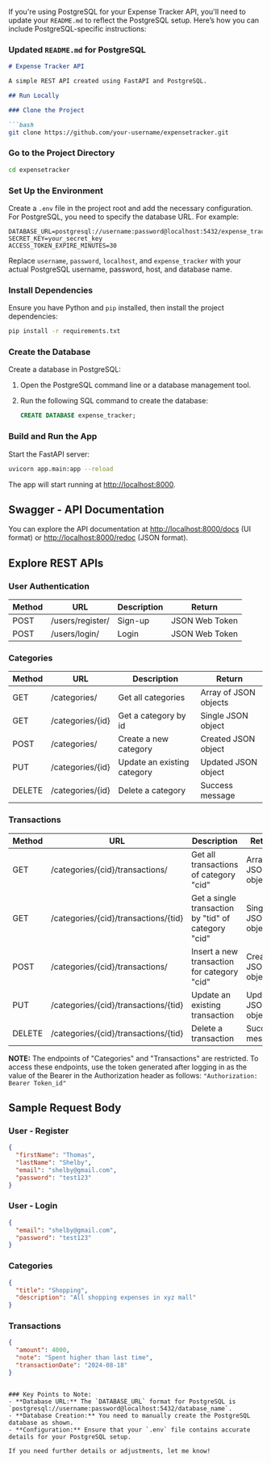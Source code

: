 If you're using PostgreSQL for your Expense Tracker API, you'll need to update your `README.md` to reflect the PostgreSQL setup. Here’s how you can include PostgreSQL-specific instructions:

### Updated `README.md` for PostgreSQL

```markdown
# Expense Tracker API

A simple REST API created using FastAPI and PostgreSQL.

## Run Locally

### Clone the Project

```bash
git clone https://github.com/your-username/expensetracker.git
```

### Go to the Project Directory

```bash
cd expensetracker
```

### Set Up the Environment

Create a `.env` file in the project root and add the necessary configuration. For PostgreSQL, you need to specify the database URL. For example:

```env
DATABASE_URL=postgresql://username:password@localhost:5432/expense_tracker
SECRET_KEY=your_secret_key
ACCESS_TOKEN_EXPIRE_MINUTES=30
```

Replace `username`, `password`, `localhost`, and `expense_tracker` with your actual PostgreSQL username, password, host, and database name.

### Install Dependencies

Ensure you have Python and `pip` installed, then install the project dependencies:

```bash
pip install -r requirements.txt
```

### Create the Database

Create a database in PostgreSQL:

1. Open the PostgreSQL command line or a database management tool.
2. Run the following SQL command to create the database:

   ```sql
   CREATE DATABASE expense_tracker;
   ```

### Build and Run the App

Start the FastAPI server:

```bash
uvicorn app.main:app --reload
```

The app will start running at [http://localhost:8000](http://localhost:8000).

## Swagger - API Documentation

You can explore the API documentation at [http://localhost:8000/docs](http://localhost:8000/docs) (UI format) or [http://localhost:8000/redoc](http://localhost:8000/redoc) (JSON format).

## Explore REST APIs

### User Authentication

| Method | URL                   | Description | Return             |
|--------|-----------------------|-------------|--------------------|
| POST   | /users/register/      | Sign-up     | JSON Web Token     |
| POST   | /users/login/         | Login       | JSON Web Token     |

### Categories

| Method | URL                        | Description                          | Return                  |
|--------|----------------------------|--------------------------------------|-------------------------|
| GET    | /categories/               | Get all categories                   | Array of JSON objects   |
| GET    | /categories/{id}           | Get a category by id                 | Single JSON object      |
| POST   | /categories/               | Create a new category                | Created JSON object     |
| PUT    | /categories/{id}           | Update an existing category          | Updated JSON object     |
| DELETE | /categories/{id}           | Delete a category                    | Success message         |

### Transactions

| Method | URL                                | Description                                       | Return                  |
|--------|------------------------------------|---------------------------------------------------|-------------------------|
| GET    | /categories/{cid}/transactions/    | Get all transactions of category "cid"           | Array of JSON objects   |
| GET    | /categories/{cid}/transactions/{tid} | Get a single transaction by "tid" of category "cid" | Single JSON object      |
| POST   | /categories/{cid}/transactions/    | Insert a new transaction for category "cid"      | Created JSON object     |
| PUT    | /categories/{cid}/transactions/{tid} | Update an existing transaction                   | Updated JSON object     |
| DELETE | /categories/{cid}/transactions/{tid} | Delete a transaction                            | Success message         |

**NOTE:** The endpoints of "Categories" and "Transactions" are restricted. To access these endpoints, use the token generated after logging in as the value of the Bearer in the Authorization header as follows: `"Authorization: Bearer Token_id"`

## Sample Request Body

### User - Register

```json
{
  "firstName": "Thomas",
  "lastName": "Shelby",
  "email": "shelby@gmail.com",
  "password": "test123"
}
```

### User - Login

```json
{
  "email": "shelby@gmail.com",
  "password": "test123"
}
```

### Categories

```json
{
  "title": "Shopping",
  "description": "All shopping expenses in xyz mall"
}
```

### Transactions

```json
{
  "amount": 4000,
  "note": "Spent higher than last time",
  "transactionDate": "2024-08-18"
}
```
```

### Key Points to Note:
- **Database URL:** The `DATABASE_URL` format for PostgreSQL is `postgresql://username:password@localhost:5432/database_name`.
- **Database Creation:** You need to manually create the PostgreSQL database as shown.
- **Configuration:** Ensure that your `.env` file contains accurate details for your PostgreSQL setup.

If you need further details or adjustments, let me know!
